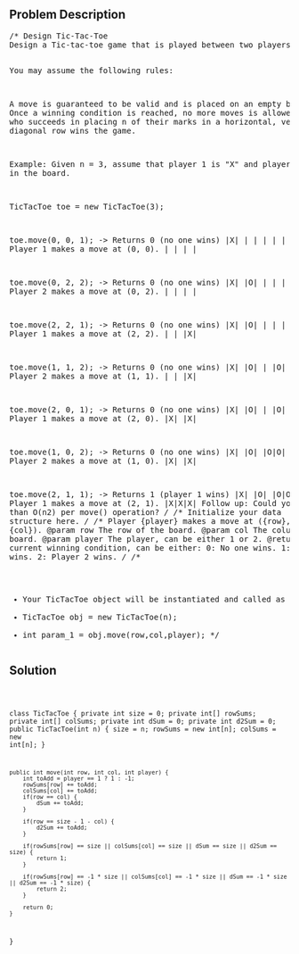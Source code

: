 <!--
<style>
  body { font-family: Arial, sans-serif; }
  .container { max-width: 100%; margin: auto; padding: 20px; }
  .comment-block { background-color: #f9f9f9; padding: 10px; border-left: 5px solid #ccc; max-width: 50%; margin: auto; word-wrap: break-word; white-space: pre-wrap; }
  .code-block { background-color: #f4f4f4; padding: 10px; border: 1px solid #ddd; }
</style>
-->

<div class='container'>
<h2>Problem Description</h2>
<div class='comment-block'>
<pre>
/* Design Tic-Tac-Toe
Design a Tic-tac-toe game that is played between two players on a n x n grid.

You may assume the following rules:

A move is guaranteed to be valid and is placed on an empty block.
Once a winning condition is reached, no more moves is allowed.
A player who succeeds in placing n of their marks in a horizontal, vertical, or diagonal row wins the game.

Example:
Given n = 3, assume that player 1 is "X" and player 2 is "O" in the board.

TicTacToe toe = new TicTacToe(3);

toe.move(0, 0, 1); -> Returns 0 (no one wins)
|X| | |
| | | |    // Player 1 makes a move at (0, 0).
| | | |

toe.move(0, 2, 2); -> Returns 0 (no one wins)
|X| |O|
| | | |    // Player 2 makes a move at (0, 2).
| | | |

toe.move(2, 2, 1); -> Returns 0 (no one wins)
|X| |O|
| | | |    // Player 1 makes a move at (2, 2).
| | |X|

toe.move(1, 1, 2); -> Returns 0 (no one wins)
|X| |O|
| |O| |    // Player 2 makes a move at (1, 1).
| | |X|

toe.move(2, 0, 1); -> Returns 0 (no one wins)
|X| |O|
| |O| |    // Player 1 makes a move at (2, 0).
|X| |X|

toe.move(1, 0, 2); -> Returns 0 (no one wins)
|X| |O|
|O|O| |    // Player 2 makes a move at (1, 0).
|X| |X|

toe.move(2, 1, 1); -> Returns 1 (player 1 wins)
|X| |O|
|O|O| |    // Player 1 makes a move at (2, 1).
|X|X|X|
Follow up:
Could you do better than O(n2) per move() operation?
*/
    /** Initialize your data structure here. */
    /** Player {player} makes a move at ({row}, {col}).
        @param row The row of the board.
        @param col The column of the board.
        @param player The player, can be either 1 or 2.
        @return The current winning condition, can be either:
                0: No one wins.
                1: Player 1 wins.
                2: Player 2 wins. */
/**
 * Your TicTacToe object will be instantiated and called as such:
 * TicTacToe obj = new TicTacToe(n);
 * int param_1 = obj.move(row,col,player);
 */</pre>
</div>

<h2>Solution</h2>
<div class='code-block'>
<pre><code class='language-java'>


class TicTacToe {
    private int size = 0;
    private int[] rowSums;
    private int[] colSums;
    private int dSum = 0;
    private int d2Sum = 0;
    public TicTacToe(int n) {
        size = n;
        rowSums = new int[n];
        colSums = new int[n];
    }
    
    public int move(int row, int col, int player) {
        int toAdd = player == 1 ? 1 : -1;
        rowSums[row] += toAdd;
        colSums[col] += toAdd;
        if(row == col) {
            dSum += toAdd;
        }
        
        if(row == size - 1 - col) {
            d2Sum += toAdd;
        }
        
        if(rowSums[row] == size || colSums[col] == size || dSum == size || d2Sum == size) {
            return 1;
        }
        
        if(rowSums[row] == -1 * size || colSums[col] == -1 * size || dSum == -1 * size || d2Sum == -1 * size) {
            return 2;
        }
        
        return 0;
    }
}

</code></pre>
</div>
</div>
